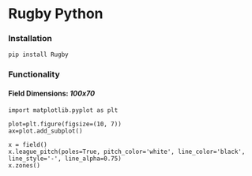 # Rugby Python

### Installation

``` pip install Rugby ```

### Functionality
#### Field Dimensions: *100x70*
```
import matplotlib.pyplot as plt

plot=plt.figure(figsize=(10, 7))
ax=plot.add_subplot()

x = field()
x.league_pitch(poles=True, pitch_color='white', line_color='black', line_style='-', line_alpha=0.75)  
x.zones()
```
